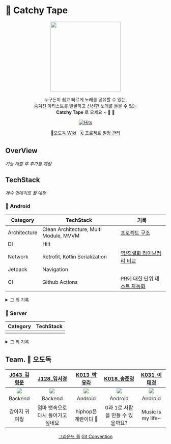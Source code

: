 # 📼 Catchy Tape
<p align="center">
<img width="220" src="https://github.com/boostcampwm2023/and04-catchy-tape/assets/62279741/155828a9-a9b3-4cdf-acc5-95efed03e2bf"/>
</p>
<div align="center">
    
누구든지 쉽고 빠르게 노래를 공유할 수 있는,   
숨겨진 아티스트를 발굴하고 신선한 노래를 들을 수 있는  
**Catchy Tape** 로 오세요 ~ 📼 📼 


[![Hits](https://hits.seeyoufarm.com/api/count/incr/badge.svg?url=https%3A%2F%2Fgithub.com%2Fboostcampwm2023%2Fand04-catchy-tape&count_bg=%23BB2649&title_bg=%23555555&icon=&icon_color=%23BB2649&title=hits&edge_flat=false)](https://hits.seeyoufarm.com)
</div>

<div align="center">
    <a href="https://github.com/boostcampwm2023/and04-catchy-tape/wiki" target="_blank">🍗오도독 Wiki</a> &nbsp 
    <a href="https://github.com/orgs/boostcampwm2023/projects/39" target="_blank">🗓 프로젝트 일정 관리</a> 
</div>

## OverView
*기능 개발 후 추가할 예정*

## TechStack
*계속 업데이트 될 예정*
### 🤖 Android
| Category  | TechStack | 기록 |
| ------------- | ------------- | ------------- |
| Architecture  | Clean Architecture, Multi Module, MVVM  | [프로젝트 구조](https://tral-lalala.tistory.com/126)
| DI | Hilt | 
| Network | Retrofit, Kotlin Serialization | [역/직렬화 라이브러리 비교](https://github.com/boostcampwm2023/and04-catchy-tape/wiki/%EC%97%AD-%EC%A7%81%EB%A0%AC%ED%99%94-%EB%9D%BC%EC%9D%B4%EB%B8%8C%EB%9F%AC%EB%A6%AC-%EB%B9%84%EA%B5%90)
| Jetpack | Navigation |
| CI | Github Actions | [PR에 대한 단위 테스트 자동화](https://algosketch.tistory.com/178)
 <details>
<summary>그 외 기록</summary>

- [프로젝트 생성](https://github.com/boostcampwm2023/and04-catchy-tape/wiki/Android#%ED%94%84%EB%A1%9C%EC%A0%9D%ED%8A%B8-%EC%83%9D%EC%84%B1%EC%8B%9C-%EA%B3%A0%EB%A0%A4%ED%95%9C-%EB%82%B4%EC%9A%A9)

</details>


### 📡 Server
| Category  | TechStack |
| ------------- | ------------- |
|   |   |
<details>
<summary>그 외 기록</summary>

- 
</details>

## Team. 🍗 오도독 

|[J043_김형운](https://github.com/khw3754)|[J128_임서경](https://github.com/Cutiepazzipozzi)|[K013_박유라](https://github.com/youlalala)|[K018_송준영](https://github.com/HamBP)|[K031_이태경](https://github.com/2taezeat)|
|:---:|:---:|:---:|:---:|:---:|
|<img src="https://github.com/khw3754.png">|<img src="https://github.com/Cutiepazzipozzi.png">|<img src="https://github.com/youlalala.png">|<img src="https://github.com/HamBP.png">|<img src="https://github.com/2taezeat.png">|
|Backend|Backend|Android|Android|Android|
|강아지 귀여웡|엄마 뱃속으로 다시 들어가고 싶네요|hiphop은 계란이다 🥚|0과 1로 사람을 만들 수 있을까요?|Music is my life~|

<div align="center">
    <a href="https://github.com/boostcampwm2023/and04-catchy-tape/wiki/%08Ground-Rule" target="_blank">그라운드 룰</a>
    <a href="https://github.com/boostcampwm2023/and04-catchy-tape/wiki/Git-Convention" target="_blank">Git Convention</a>
</div>



